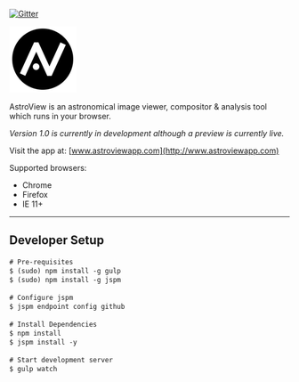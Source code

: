 [![Gitter](https://badges.gitter.im/Join%20Chat.svg)](https://gitter.im/jonyardley/AstroView?utm_source=badge&utm_medium=badge&utm_campaign=pr-badge&utm_content=badge)

![AstroView Logo](./app/assets/img/logo-black-transparent-120.png)

AstroView is an astronomical image viewer, compositor & analysis tool which runs in your browser.

_Version 1.0 is currently in development although a preview is currently live._

Visit the app at: [www.astroviewapp.com](http://www.astroviewapp.com)

Supported browsers:
- Chrome
- Firefox
- IE 11+

***

## Developer Setup

	# Pre-requisites
	$ (sudo) npm install -g gulp
	$ (sudo) npm install -g jspm
	
	# Configure jspm
	$ jspm endpoint config github

	# Install Dependencies
	$ npm install
	$ jspm install -y

	# Start development server
	$ gulp watch
